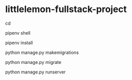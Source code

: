 # littlelemon-fullstack-project

cd <project directory>

pipenv shell

pipenv install

python manage.py makemigrations

python manage.py migrate

python manage.py runserver

